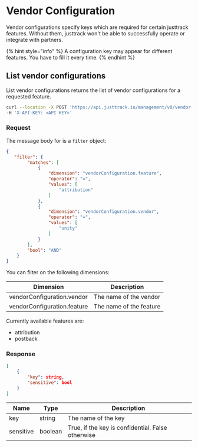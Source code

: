 # Vendor Configuration

Vendor configurations specify keys which are required for certain justtrack features. Without them, justtrack won't be able to successfully operate or integrate with partners.

{% hint style="info" %}
A configuration key may appear for different features. You have to fill it every time.&#x20;
{% endhint %}

## List vendor configurations

List vendor configurations returns the list of vendor configurations for a requested feature.

```bash
curl --location -X POST 'https://api.justtrack.io/management/v0/vendor-configurations' \
-H 'X-API-KEY: <API KEY>'
```

### Request

The message body for is a `filter` object:

```json
{
   "filter": {
        "matches": [
            {
                "dimension": "vendorConfiguration.feature",
                "operator": "=",
                "values": [
                    "attribution"
                ]
            },
            {
                "dimension": "vendorConfiguration.vendor",
                "operator": "=",
                "values": [
                    "unity"
                ]
            }
        ],
        "bool": "AND"
    }
}
```

You can filter on the following dimensions:

| Dimension                   | Description             |
| --------------------------- | ----------------------- |
| vendorConfiguration.vendor  | The name of the vendor  |
| vendorConfiguration.feature | The name of the feature |

Currently available features are:

* attribution
* postback

### Response

```json
[
    {
        "key": string,
        "sensitive": bool
    }
]
```



| Name      | Type    | Description                                       |
| --------- | ------- | ------------------------------------------------- |
| key       | string  | The name of the key                               |
| sensitive | boolean | True, if the key is confidential. False otherwise |
